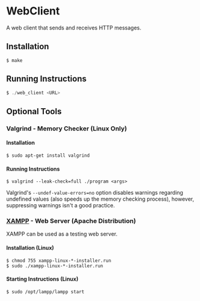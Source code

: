 # WebClient
A web client that sends and receives HTTP messages.

## Installation
```shell
$ make
```

## Running Instructions
```powershell
$ ./web_client <URL>
```

## Optional Tools

### Valgrind - Memory Checker (Linux Only)

#### Installation

```shell
$ sudo apt-get install valgrind
```

#### Running Instructions

```shell
$ valgrind --leak-check=full ./program <args>
```

Valgrind's `--undef-value-errors=no` option disables warnings regarding undefined values (also speeds up the memory checking process), however, suppressing warnings isn't a good practice.

### [XAMPP](https://apachefriends.org/index.html) - Web Server (Apache Distribution)

XAMPP can be used as a testing web server.

#### Installation (Linux)

```shell
$ chmod 755 xampp-linux-*-installer.run
$ sudo ./xampp-linux-*-installer.run
```

#### Starting Instructions (Linux)

```shell
$ sudo /opt/lampp/lampp start
```

